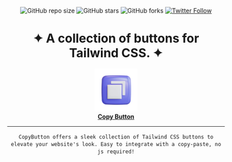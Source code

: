 <div align="center">                                                                                                
  
  ![GitHub repo size](https://img.shields.io/github/repo-size/codeaashu/CopyButton)
  ![GitHub stars](https://img.shields.io/github/stars/codeaashu/CopyButton?style=social) 
  ![GitHub forks](https://img.shields.io/github/forks/codeaashu/CopyButton?style=social)
[![Twitter Follow](https://img.shields.io/twitter/follow/warrior_aashuu?style=social)](https://twitter.com/intent/follow?screen_name=warrior_aashuu)

  <h1 align="center">✦ A collection of buttons for Tailwind CSS. ✦</h1>
  <img src="./public/CopyButton.webp" width="100px" />
  <br><a href="https://copybutton.vercel.app/"><strong>Copy Button</strong></a><hr>
  
  

  ` CopyButton offers a sleek collection of Tailwind CSS buttons to elevate your website's look. Easy to integrate with a copy-paste, no js required! `